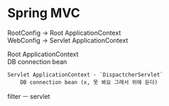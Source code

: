 # Spring MVC

RootConfig      ->      Root ApplicationContext  
WebConfig       ->      Servlet ApplicationContext

Root ApplicationContext  
    DB connection bean

    Servlet ApplicationContext - `DispactcherServlet`  
        DB connection bean (x, 못 봐요 그래서 위에 둔다)

filter      ㅡ       servlet
